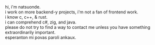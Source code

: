 hi, i'm natsuonde.  
i work on more backend-y projects, i'm not a fan of frontend work.  
i know c, c++, & rust.  
i can comprehend c#, zig, and java.  
please do not try to find a way to contact me unless you have something extraordinarily important.  
esperanton mi povas paroli ankaux.

<!---
corvid3/corvid3 is a ✨ special ✨ repository because its `README.md` (this file) appears on your GitHub profile.
You can click the Preview link to take a look at your changes.
--->
